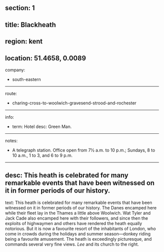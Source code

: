 section: 1
----
title: Blackheath
----
region: kent
----
location: 51.4658, 0.0089
----
company:
- south-eastern
----
route:
- charing-cross-to-woolwich-gravesend-strood-and-rochester
----
info:
- term: Hotel
  desc: Green Man.
----
notes:
- A telegraph station. Office open from 7½ a.m. to 10 p.m.; Sundays, 8 to 10 a.m., 1 to 3, and 6 to 9 p.m.
----
desc: This heath is celebrated for many remarkable events that have been witnessed on it in former periods of our history.
----
text: This heath is celebrated for many remarkable events that have been witnessed on it in former periods of our history. The Danes encamped here while their fleet lay in the Thames a little above Woolwich. Wat Tyler and Jack Cade also encamped here with their followers, and since then the exploits of highwaymen and others have rendered the heath equally notorious. But it is now a favourite resort of the inhabitants of London, who come in crowds during the holidays and summer season—donkey riding being a favourite amusement. The heath is exceedingly picturesque, and commands several very fine views. *Lee* and its church to the right.
